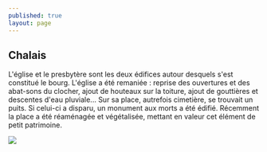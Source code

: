 ```yaml
---
published: true
layout: page
---
```

## Chalais

L'église et le presbytère sont les deux édifices autour desquels s'est constitué le bourg. L'église a été remaniée : reprise des ouvertures et des abat-sons du clocher, ajout de houteaux sur la toiture, ajout de gouttières et descentes d'eau pluviale... Sur sa place, autrefois cimetière, se trouvait un puits. Si celui-ci a disparu, un monument aux morts a été édifié. Récemment la place a été réaménagée et végétalisée, mettant en valeur cet élément de petit patrimoine.

![]({{site.baseurl}}/data/images/3/histoire/03_HISTOIRE_POPCP30.jpg)